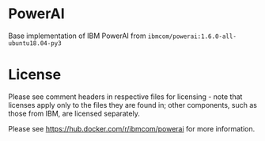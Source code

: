 # PowerAI
Base implementation of IBM PowerAI from `ibmcom/powerai:1.6.0-all-ubuntu18.04-py3`

# License
Please see comment headers in respective files for licensing - note that licenses apply only to the files they are found in; other components, such as those from IBM, are licensed separately.

Please see https://hub.docker.com/r/ibmcom/powerai for more information.

